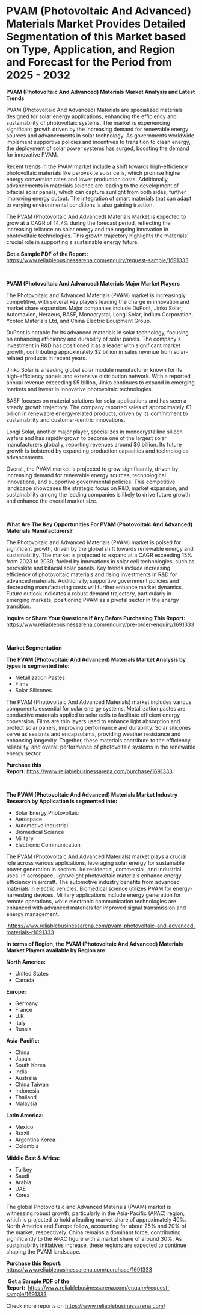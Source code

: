 <p><h1>PVAM (Photovoltaic And Advanced) Materials Market Provides Detailed Segmentation of this Market based on Type, Application, and Region and Forecast for the Period from 2025 - 2032</h1></p><p><strong>PVAM (Photovoltaic And Advanced) Materials Market Analysis and Latest Trends</strong></p>
<p><p>PVAM (Photovoltaic And Advanced) Materials are specialized materials designed for solar energy applications, enhancing the efficiency and sustainability of photovoltaic systems. The market is experiencing significant growth driven by the increasing demand for renewable energy sources and advancements in solar technology. As governments worldwide implement supportive policies and incentives to transition to clean energy, the deployment of solar power systems has surged, boosting the demand for innovative PVAM.</p><p>Recent trends in the PVAM market include a shift towards high-efficiency photovoltaic materials like perovskite solar cells, which promise higher energy conversion rates and lower production costs. Additionally, advancements in materials science are leading to the development of bifacial solar panels, which can capture sunlight from both sides, further improving energy output. The integration of smart materials that can adapt to varying environmental conditions is also gaining traction.</p><p>The PVAM (Photovoltaic And Advanced) Materials Market is expected to grow at a CAGR of 14.7% during the forecast period, reflecting the increasing reliance on solar energy and the ongoing innovation in photovoltaic technologies. This growth trajectory highlights the materials' crucial role in supporting a sustainable energy future.</p></p>
<p><strong>Get a Sample PDF of the Report:&nbsp;</strong> <a href="https://www.reliablebusinessarena.com/enquiry/request-sample/1691333?utm_campaign=3263&utm_medium=2&utm_source=Github&utm_content=ia&utm_term=26032025&utm_id=pvam-photovoltaic-and-advanced-materials">https://www.reliablebusinessarena.com/enquiry/request-sample/1691333</a></p>
<p>&nbsp;</p>
<p><strong>PVAM (Photovoltaic And Advanced) Materials Major Market Players</strong></p>
<p><p>The Photovoltaic and Advanced Materials (PVAM) market is increasingly competitive, with several key players leading the charge in innovation and market share expansion. Major companies include DuPont, Jinko Solar, Automaxion, Heraeus, BASF, Monocrystal, Longi Solar, Indium Corporation, Ycotec Materials Ltd, and China Electric Equipment Group. </p><p>DuPont is notable for its advanced materials in solar technology, focusing on enhancing efficiency and durability of solar panels. The company's investment in R&D has positioned it as a leader with significant market growth, contributing approximately $2 billion in sales revenue from solar-related products in recent years. </p><p>Jinko Solar is a leading global solar module manufacturer known for its high-efficiency panels and extensive distribution network. With a reported annual revenue exceeding $5 billion, Jinko continues to expand in emerging markets and invest in innovative photovoltaic technologies.</p><p>BASF focuses on material solutions for solar applications and has seen a steady growth trajectory. The company reported sales of approximately €1 billion in renewable energy-related products, driven by its commitment to sustainability and customer-centric innovations.</p><p>Longi Solar, another major player, specializes in monocrystalline silicon wafers and has rapidly grown to become one of the largest solar manufacturers globally, reporting revenues around $6 billion. Its future growth is bolstered by expanding production capacities and technological advancements.</p><p>Overall, the PVAM market is projected to grow significantly, driven by increasing demand for renewable energy sources, technological innovations, and supportive governmental policies. This competitive landscape showcases the strategic focus on R&D, market expansion, and sustainability among the leading companies is likely to drive future growth and enhance the overall market size.</p></p>
<p>&nbsp;</p>
<p><strong>What Are The Key Opportunities For PVAM (Photovoltaic And Advanced) Materials Manufacturers?</strong></p>
<p><p>The Photovoltaic and Advanced Materials (PVAM) market is poised for significant growth, driven by the global shift towards renewable energy and sustainability. The market is projected to expand at a CAGR exceeding 15% from 2023 to 2030, fueled by innovations in solar cell technologies, such as perovskite and bifacial solar panels. Key trends include increasing efficiency of photovoltaic materials and rising investments in R&D for advanced materials. Additionally, supportive government policies and decreasing manufacturing costs will further enhance market dynamics. Future outlook indicates a robust demand trajectory, particularly in emerging markets, positioning PVAM as a pivotal sector in the energy transition.</p></p>
<p><strong>Inquire or Share Your Questions If Any Before Purchasing This Report:</strong> <a href="https://www.reliablebusinessarena.com/enquiry/pre-order-enquiry/1691333?utm_campaign=3263&utm_medium=2&utm_source=Github&utm_content=ia&utm_term=26032025&utm_id=pvam-photovoltaic-and-advanced-materials">https://www.reliablebusinessarena.com/enquiry/pre-order-enquiry/1691333</a></p>
<p>&nbsp;</p>
<p><strong>Market Segmentation</strong></p>
<p><strong>The PVAM (Photovoltaic And Advanced) Materials Market Analysis by types is segmented into:</strong></p>
<p><ul><li>Metallization Pastes</li><li>Films</li><li>Solar Silicones</li></ul></p>
<p><p>The PVAM (Photovoltaic And Advanced Materials) market includes various components essential for solar energy systems. Metallization pastes are conductive materials applied to solar cells to facilitate efficient energy conversion. Films are thin layers used to enhance light absorption and protect solar panels, improving performance and durability. Solar silicones serve as sealants and encapsulants, providing weather resistance and enhancing longevity. Together, these materials contribute to the efficiency, reliability, and overall performance of photovoltaic systems in the renewable energy sector.</p></p>
<p><strong>Purchase this Report:&nbsp;</strong><a href="https://www.reliablebusinessarena.com/purchase/1691333?utm_campaign=3263&utm_medium=2&utm_source=Github&utm_content=ia&utm_term=26032025&utm_id=pvam-photovoltaic-and-advanced-materials">https://www.reliablebusinessarena.com/purchase/1691333</a></p>
<p>&nbsp;</p>
<p><strong>The PVAM (Photovoltaic And Advanced) Materials Market Industry Research by Application is segmented into:</strong></p>
<p><ul><li>Solar Energy,Photovoltaic</li><li>Aerospace</li><li>Automotive Industrial</li><li>Biomedical Science</li><li>Military</li><li>Electronic Communication</li></ul></p>
<p><p>The PVAM (Photovoltaic And Advanced Materials) market plays a crucial role across various applications, leveraging solar energy for sustainable power generation in sectors like residential, commercial, and industrial uses. In aerospace, lightweight photovoltaic materials enhance energy efficiency in aircraft. The automotive industry benefits from advanced materials in electric vehicles. Biomedical science utilizes PVAM for energy-harvesting devices. Military applications include energy generation for remote operations, while electronic communication technologies are enhanced with advanced materials for improved signal transmission and energy management.</p></p>
<p><a href="https://www.reliablebusinessarena.com/pvam-photovoltaic-and-advanced-materials-r1691333?utm_campaign=3263&utm_medium=2&utm_source=Github&utm_content=ia&utm_term=26032025&utm_id=pvam-photovoltaic-and-advanced-materials">&nbsp;https://www.reliablebusinessarena.com/pvam-photovoltaic-and-advanced-materials-r1691333</a></p>
<p><strong>In terms of Region, the PVAM (Photovoltaic And Advanced) Materials Market Players available by Region are:</strong></p>
<p>
    <p> <strong> North America: </strong>
        <ul>
            <li>United States</li>
            <li>Canada</li>
        </ul>
        </p> 
    <p> <strong> Europe: </strong>
        <ul>
            <li>Germany</li>
            <li>France</li>
            <li>U.K.</li>
            <li>Italy</li>
            <li>Russia</li>
        </ul>
        </p> 
    <p> <strong> Asia-Pacific: </strong>
        <ul>
            <li>China</li>
            <li>Japan</li>
            <li>South Korea</li>
            <li>India</li>
            <li>Australia</li>
            <li>China Taiwan</li>
            <li>Indonesia</li>
            <li>Thailand</li>
            <li>Malaysia</li>
        </ul>
        </p> 
    <p> <strong> Latin America: </strong>
        <ul>
            <li>Mexico</li>
            <li>Brazil</li>
            <li>Argentina Korea</li>
            <li>Colombia</li>
        </ul>
        </p> 
    <p> <strong> Middle East & Africa: </strong>
        <ul>
            <li>Turkey</li>
            <li>Saudi</li>
            <li>Arabia</li>
            <li>UAE</li>
            <li>Korea</li>
        </ul>
    </p>
    </p>
<p><p>The global Photovoltaic and Advanced Materials (PVAM) market is witnessing robust growth, particularly in the Asia-Pacific (APAC) region, which is projected to hold a leading market share of approximately 40%. North America and Europe follow, accounting for about 25% and 20% of the market, respectively. China remains a dominant force, contributing significantly to the APAC figure with a market share of around 30%. As sustainability initiatives increase, these regions are expected to continue shaping the PVAM landscape.</p></p>
<p><strong>Purchase this Report: </strong><a href="https://www.reliablebusinessarena.com/purchase/1691333?utm_campaign=3263&utm_medium=2&utm_source=Github&utm_content=ia&utm_term=26032025&utm_id=pvam-photovoltaic-and-advanced-materials">https://www.reliablebusinessarena.com/purchase/1691333</a></p>
<p>&nbsp;<strong>Get a Sample PDF of the Report:&nbsp;&nbsp;</strong><a href="https://www.reliablebusinessarena.com/enquiry/request-sample/1691333?utm_campaign=3263&utm_medium=2&utm_source=Github&utm_content=ia&utm_term=26032025&utm_id=pvam-photovoltaic-and-advanced-materials">https://www.reliablebusinessarena.com/enquiry/request-sample/1691333</a></p>
<p><strong></strong></p>
<p>Check more reports on <a href="https://www.reliablebusinessarena.com/?utm_campaign=3263&utm_medium=2&utm_source=Github&utm_content=ia&utm_term=26032025&utm_id=pvam-photovoltaic-and-advanced-materials">https://www.reliablebusinessarena.com/</a></p>